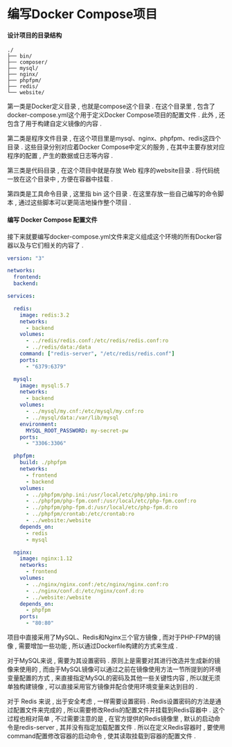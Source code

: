 # 编写Docker Compose项目

#### 设计项目的目录结构

```
./
├── bin/
├── composer/
├── mysql/
├── nginx/
├── phpfpm/
├── redis/
└── website/
```

第一类是Docker定义目录 , 也就是compose这个目录 . 在这个目录里 , 包含了docker-compose.yml这个用于定义Docker Compose项目的配置文件 . 此外 , 还包含了用于构建自定义镜像的内容 .

第二类是程序文件目录 , 在这个项目里是mysql、nginx、phpfpm、redis这四个目录 . 这些目录分别对应着Docker Compose中定义的服务 , 在其中主要存放对应程序的配置 , 产生的数据或日志等内容 .

第三类是代码目录 , 在这个项目中就是存放 Web 程序的website目录 . 将代码统一放在这个目录中 , 方便在容器中挂载 .

第四类是工具命令目录 , 这里指 bin 这个目录 . 在这里存放一些自己编写的命令脚本 , 通过这些脚本可以更简洁地操作整个项目 .

#### 编写 Docker Compose 配置文件

接下来就要编写docker-compose.yml文件来定义组成这个环境的所有Docker容器以及与它们相关的内容了 .

```yaml
version: "3"

networks:
  frontend:
  backend:

services:

  redis:
    image: redis:3.2
    networks:
      - backend
    volumes:
      - ../redis/redis.conf:/etc/redis/redis.conf:ro
      - ../redis/data:/data
    command: ["redis-server", "/etc/redis/redis.conf"]
    ports:
      - "6379:6379"

  mysql:
    image: mysql:5.7
    networks:
      - backend
    volumes:
      - ../mysql/my.cnf:/etc/mysql/my.cnf:ro
      - ../mysql/data:/var/lib/mysql
    environment:
      MYSQL_ROOT_PASSWORD: my-secret-pw
    ports:
      - "3306:3306"

  phpfpm:
    build: ./phpfpm
    networks:
      - frontend
      - backend
    volumes:
      - ../phpfpm/php.ini:/usr/local/etc/php/php.ini:ro
      - ../phpfpm/php-fpm.conf:/usr/local/etc/php-fpm.conf:ro
      - ../phpfpm/php-fpm.d:/usr/local/etc/php-fpm.d:ro
      - ../phpfpm/crontab:/etc/crontab:ro
      - ../website:/website
    depends_on:
      - redis
      - mysql

  nginx:
    image: nginx:1.12
    networks:
      - frontend
    volumes:
      - ../nginx/nginx.conf:/etc/nginx/nginx.conf:ro
      - ../nginx/conf.d:/etc/nginx/conf.d:ro
      - ../website:/website
    depends_on:
      - phpfpm
    ports:
      - "80:80"
```

项目中直接采用了MySQL、Redis和Nginx三个官方镜像 , 而对于PHP-FPM的镜像 , 需要增加一些功能 , 所以通过Dockerfile构建的方式来生成 . 

对于MySQL来说 , 需要为其设置密码 . 原则上是需要对其进行改造并生成新的镜像来使用的 , 而由于MySQL镜像可以通过之前在镜像使用方法一节所提到的环境变量配置的方式 , 来直接指定MySQL的密码及其他一些关键性内容 , 所以就无须单独构建镜像 , 可以直接采用官方镜像并配合使用环境变量来达到目的 . 

对于 Redis 来说 , 出于安全考虑 , 一样需要设置密码 . Redis设置密码的方法是通过配置文件来完成的 , 所以需要修改Redis的配置文件并挂载到Redis容器中 . 这个过程也相对简单 , 不过需要注意的是 , 在官方提供的Redis镜像里 , 默认的启动命令是redis-server , 其并没有指定加载配置文件 . 所以在定义Redis容器时 , 要使用command配置修改容器的启动命令 , 使其读取挂载到容器的配置文件 .   


